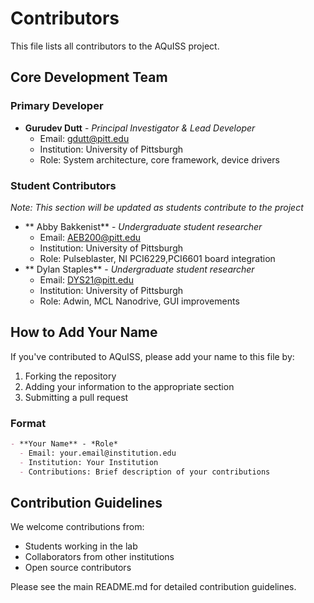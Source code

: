 # Contributors

This file lists all contributors to the AQuISS project.

## Core Development Team

### Primary Developer
- **Gurudev Dutt** - *Principal Investigator & Lead Developer*
  - Email: gdutt@pitt.edu
  - Institution: University of Pittsburgh
  - Role: System architecture, core framework, device drivers

### Student Contributors
*Note: This section will be updated as students contribute to the project*
- ** Abby Bakkenist** - *Undergraduate student researcher*
  - Email: AEB200@pitt.edu
  - Institution: University of Pittsburgh
  - Role: Pulseblaster, NI PCI6229,PCI6601 board integration 
- ** Dylan Staples** - *Undergraduate student researcher*
  - Email: DYS21@pitt.edu
  - Institution: University of Pittsburgh
  - Role: Adwin, MCL Nanodrive, GUI improvements
## How to Add Your Name

If you've contributed to AQuISS, please add your name to this file by:

1. Forking the repository
2. Adding your information to the appropriate section
3. Submitting a pull request

### Format
```markdown
- **Your Name** - *Role*
  - Email: your.email@institution.edu
  - Institution: Your Institution
  - Contributions: Brief description of your contributions
```

## Contribution Guidelines

We welcome contributions from:
- Students working in the lab
- Collaborators from other institutions
- Open source contributors

Please see the main README.md for detailed contribution guidelines. 